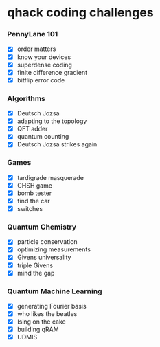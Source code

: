 # qhack coding challenges

### PennyLane 101
- [x] order matters
- [x] know your devices
- [x] superdense coding
- [x] finite difference gradient
- [x] bitflip error code

### Algorithms
- [x] Deutsch Jozsa
- [x] adapting to the topology
- [x] QFT adder
- [x] quantum counting
- [x] Deutsch Jozsa strikes again

### Games
- [x] tardigrade masquerade
- [x] CHSH game
- [x] bomb tester
- [x] find the car
- [x] switches 

### Quantum Chemistry
- [x] particle conservation
- [x] optimizing measurements
- [x] Givens universality
- [x] triple Givens
- [x] mind the gap

### Quantum Machine Learning
- [x] generating Fourier basis
- [x] who likes the beatles
- [x] Ising on the cake
- [x] building qRAM
- [x] UDMIS

